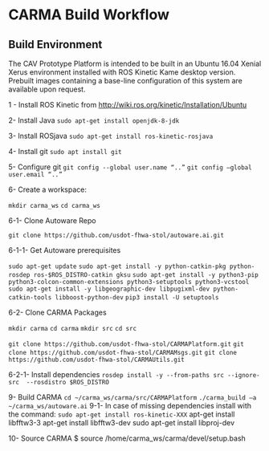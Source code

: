 # CARMA Build Workflow

## Build Environment
The CAV Prototype Platform is intended to be built in an Ubuntu 16.04 Xenial Xerus environment installed with ROS Kinetic Kame desktop version. Prebuilt images 
containing a base-line configuration of this system are available upon request. 

1 - Install ROS Kinetic from http://wiki.ros.org/kinetic/Installation/Ubuntu

2-  Install Java
`sudo apt-get install openjdk-8-jdk`

3- Install ROSjava
`sudo apt-get install ros-kinetic-rosjava`

4- Install git
`sudo apt install git`

5- Configure git
`git config --global user.name “..”`
`git config –global user.email “..”`

6- Create a workspace:

`mkdir carma_ws`
`cd carma_ws`


6-1- Clone Autoware Repo

`git clone https://github.com/usdot-fhwa-stol/autoware.ai.git`

6-1-1- Get Autoware prerequisites


`sudo apt-get update`
`sudo apt-get install -y python-catkin-pkg python-rosdep ros-$ROS_DISTRO-catkin gksu`
`sudo apt-get install -y python3-pip python3-colcon-common-extensions python3-setuptools python3-vcstool`
`sudo apt-get install -y libgeographic-dev libpugixml-dev python-catkin-tools libboost-python-dev`
`pip3 install -U setuptools`

6-2- Clone CARMA Packages

`mkdir carma`
`cd carma`
`mkdir src`
`cd src` 

`git clone https://github.com/usdot-fhwa-stol/CARMAPlatform.git`
`git clone https://github.com/usdot-fhwa-stol/CARMAMsgs.git`
`git clone https://github.com/usdot-fhwa-stol/CARMAUtils.git`

6-2-1- Install dependencies
`rosdep install -y --from-paths src --ignore-src  --rosdistro $ROS_DISTRO`

9- Build CARMA
`cd ~/carma_ws/carma/src/CARMAPlatform`
`./carma_build –a ~/carma_ws/autoware.ai`
9-1- In case of missing dependencies  install with the command:
`sudo apt-get install ros-kinetic-XXX`
apt-get install libfftw3-3
apt-get install libfftw3-dev
sudo apt-get install libproj-dev


10- Source CARMA
$ source /home/carma_ws/carma/devel/setup.bash
